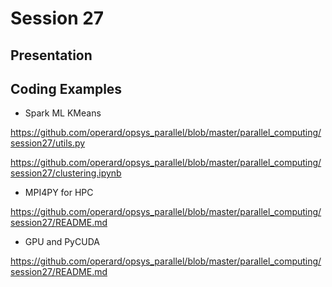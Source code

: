 # Session 27

## Presentation


## Coding Examples

- Spark ML KMeans

https://github.com/operard/opsys_parallel/blob/master/parallel_computing/session27/utils.py

https://github.com/operard/opsys_parallel/blob/master/parallel_computing/session27/clustering.ipynb

- MPI4PY for HPC

https://github.com/operard/opsys_parallel/blob/master/parallel_computing/session27/README.md

- GPU and PyCUDA

https://github.com/operard/opsys_parallel/blob/master/parallel_computing/session27/README.md
